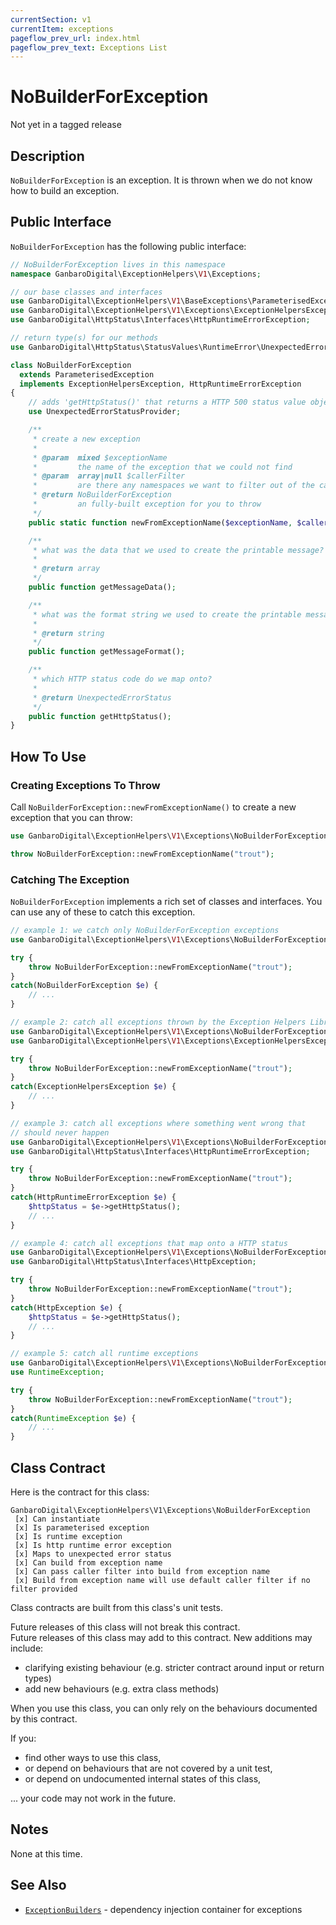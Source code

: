```yaml
---
currentSection: v1
currentItem: exceptions
pageflow_prev_url: index.html
pageflow_prev_text: Exceptions List
---
```


# NoBuilderForException

<div class="callout warning" markdown="1">
Not yet in a tagged release
</div>

## Description

`NoBuilderForException` is an exception. It is thrown when we do not know how to build an exception.

## Public Interface

`NoBuilderForException` has the following public interface:

```php
// NoBuilderForException lives in this namespace
namespace GanbaroDigital\ExceptionHelpers\V1\Exceptions;

// our base classes and interfaces
use GanbaroDigital\ExceptionHelpers\V1\BaseExceptions\ParameterisedException;
use GanbaroDigital\ExceptionHelpers\V1\Exceptions\ExceptionHelpersException;
use GanbaroDigital\HttpStatus\Interfaces\HttpRuntimeErrorException;

// return type(s) for our methods
use GanbaroDigital\HttpStatus\StatusValues\RuntimeError\UnexpectedErrorStatus;

class NoBuilderForException
  extends ParameterisedException
  implements ExceptionHelpersException, HttpRuntimeErrorException
{
    // adds 'getHttpStatus()' that returns a HTTP 500 status value object
    use UnexpectedErrorStatusProvider;

    /**
     * create a new exception
     *
     * @param  mixed $exceptionName
     *         the name of the exception that we could not find
     * @param  array|null $callerFilter
     *         are there any namespaces we want to filter out of the call stack?
     * @return NoBuilderForException
     *         an fully-built exception for you to throw
     */
    public static function newFromExceptionName($exceptionName, $callerFilter = null);

    /**
     * what was the data that we used to create the printable message?
     *
     * @return array
     */
    public function getMessageData();

    /**
     * what was the format string we used to create the printable message?
     *
     * @return string
     */
    public function getMessageFormat();

    /**
     * which HTTP status code do we map onto?
     *
     * @return UnexpectedErrorStatus
     */
    public function getHttpStatus();
}
```

## How To Use

### Creating Exceptions To Throw

Call `NoBuilderForException::newFromExceptionName()` to create a new exception that you can throw:

```php
use GanbaroDigital\ExceptionHelpers\V1\Exceptions\NoBuilderForException;

throw NoBuilderForException::newFromExceptionName("trout");
```

### Catching The Exception

`NoBuilderForException` implements a rich set of classes and interfaces. You can use any of these to catch this exception.

```php
// example 1: we catch only NoBuilderForException exceptions
use GanbaroDigital\ExceptionHelpers\V1\Exceptions\NoBuilderForException

try {
    throw NoBuilderForException::newFromExceptionName("trout");
}
catch(NoBuilderForException $e) {
    // ...
}
```

```php
// example 2: catch all exceptions thrown by the Exception Helpers Library
use GanbaroDigital\ExceptionHelpers\V1\Exceptions\NoBuilderForException
use GanbaroDigital\ExceptionHelpers\V1\Exceptions\ExceptionHelpersException;

try {
    throw NoBuilderForException::newFromExceptionName("trout");
}
catch(ExceptionHelpersException $e) {
    // ...
}
```

```php
// example 3: catch all exceptions where something went wrong that
// should never happen
use GanbaroDigital\ExceptionHelpers\V1\Exceptions\NoBuilderForException
use GanbaroDigital\HttpStatus\Interfaces\HttpRuntimeErrorException;

try {
    throw NoBuilderForException::newFromExceptionName("trout");
}
catch(HttpRuntimeErrorException $e) {
    $httpStatus = $e->getHttpStatus();
    // ...
}
```

```php
// example 4: catch all exceptions that map onto a HTTP status
use GanbaroDigital\ExceptionHelpers\V1\Exceptions\NoBuilderForException
use GanbaroDigital\HttpStatus\Interfaces\HttpException;

try {
    throw NoBuilderForException::newFromExceptionName("trout");
}
catch(HttpException $e) {
    $httpStatus = $e->getHttpStatus();
    // ...
}
```

```php
// example 5: catch all runtime exceptions
use GanbaroDigital\ExceptionHelpers\V1\Exceptions\NoBuilderForException
use RuntimeException;

try {
    throw NoBuilderForException::newFromExceptionName("trout");
}
catch(RuntimeException $e) {
    // ...
}
```

## Class Contract

Here is the contract for this class:

    GanbaroDigital\ExceptionHelpers\V1\Exceptions\NoBuilderForException
     [x] Can instantiate
     [x] Is parameterised exception
     [x] Is runtime exception
     [x] Is http runtime error exception
     [x] Maps to unexpected error status
     [x] Can build from exception name
     [x] Can pass caller filter into build from exception name
     [x] Build from exception name will use default caller filter if no filter provided

 Class contracts are built from this class's unit tests.

 <div class="callout success">
 Future releases of this class will not break this contract.
 </div>

 <div class="callout info" markdown="1">
 Future releases of this class may add to this contract. New additions may include:

 * clarifying existing behaviour (e.g. stricter contract around input or return types)
 * add new behaviours (e.g. extra class methods)
 </div>

 <div class="callout warning" markdown="1">
 When you use this class, you can only rely on the behaviours documented by this contract.

 If you:

 * find other ways to use this class,
 * or depend on behaviours that are not covered by a unit test,
 * or depend on undocumented internal states of this class,

 ... your code may not work in the future.
 </div>

## Notes

None at this time.

## See Also

* [`ExceptionBuilders`](../ExceptionBuilders/ExceptionBuilders.html) - dependency injection container for exceptions
